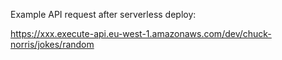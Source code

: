 Example API request after serverless deploy:

https://xxx.execute-api.eu-west-1.amazonaws.com/dev/chuck-norris/jokes/random